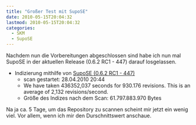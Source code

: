 ```yaml
---
title: "Großer Test mit SupoSE"
date: 2010-05-15T20:04:32
lastmod: 2010-05-15T20:04:32
categories:
  - SKM
  - SupoSE
---
```

Nachdem nun die Vorbereitungen abgeschlossen sind habe ich nun mal SupoSE in der aktuellen Release (0.6.2 RC1 - 447) darauf losgelassen.

+ Indizierung mithilfe von <a href="http://www.supose.org">SupoSE (0.6.2 RC1 - 447)</a>
  + scan gestartet: 28.04.2010 20:44
  + We have taken 436352,037 seconds for 930.176 revisions.  This is an average of 2,132 revisions/second.
  + Größe des Indizes nach dem Scan: 61.797.883.970 Bytes

Na ja ca. 5 Tage, um das Repository zu scannen scheint mir jetzt ein wenig viel. Vor allem, wenn ich mir den Durschnittswert anschaue.
